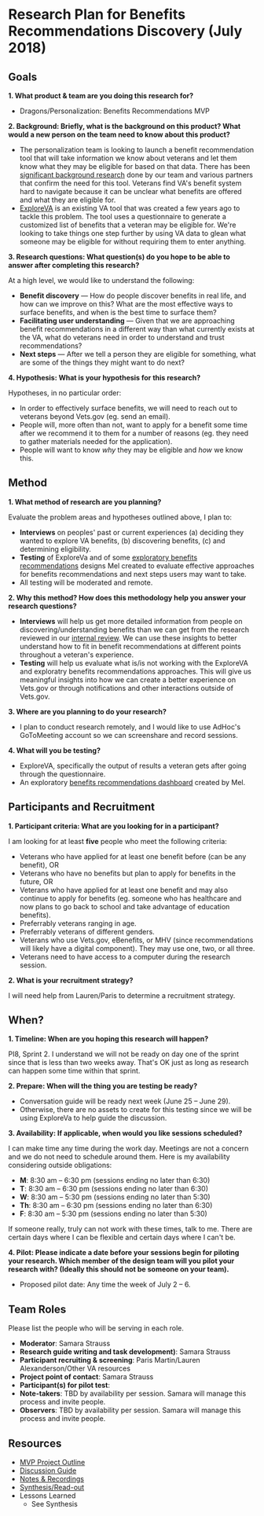 # Research Plan for Benefits Recommendations Discovery (July 2018)

## Goals
**1. What product & team are you doing this research for?**

* Dragons/Personalization: Benefits Recommendations MVP

**2. Background: Briefly, what is the background on this product? What would a new person on the team need to know about this product?** 

* The personalization team is looking to launch a benefit recommendation tool that will take information we know about veterans and let them know what they may be eligible for based on that data. There has been [significant background research](https://github.com/department-of-veterans-affairs/vets.gov-team/blob/master/Products/Identity/Personalization/Recommendations/Discovery/Internal%20research%20synthesis.md) done by our team and various partners that confirm the need for this tool. Veterans find VA's benefit system hard to navigate because it can be unclear what benefits are offered and what they are eligible for. 
* [ExploreVA](https://explore.va.gov) is an existing VA tool that was created a few years ago to tackle this problem. The tool uses a questionnaire to generate a customized list of benefits that a veteran may be eligible for. We're looking to take things one step further by using VA data to glean what someone may be eligible for without requiring them to enter anything.

**3. Research questions: What question(s) do you hope to be able to answer after completing this research?** 

At a high level, we would like to understand the following:

* **Benefit discovery** — How do people discover benefits in real life, and how can we improve on this? What are the most effective ways to surface benefits, and when is the best time to surface them?
* **Facilitating user understanding** — Given that we are approaching benefit recommendations in a different way than what currently exists at the VA, what do veterans need in order to understand and trust recommendations?
* **Next steps** — After we tell a person they are eligible for something, what are some of the things they might want to do next?

**4. Hypothesis: What is your hypothesis for this research?** 

Hypotheses, in no particular order:

* In order to effectively surface benefits, we will need to reach out to veterans beyond Vets.gov (eg. send an email).
* People will, more often than not, want to apply for a benefit some time after we recommend it to them for a number of reasons (eg. they need to gather materials needed for the application).
* People will want to know *why* they may be eligible and *how* we know this.

## Method
**1.	What method of research are you planning?** 
  
Evaluate the problem areas and hypotheses outlined above, I plan to:

* **Interviews** on peoples' past or current experiences (a) deciding they wanted to explore VA benefits, (b) discovering benefits, (c) and determining eligibility. 
* **Testing** of ExploreVa and of some [exploratory benefits recommendations](https://adhoc.invisionapp.com/share/P2GB6ZNYTWE#/screens/284491935) designs Mel created to evaluate effective approaches for benefits recommendations and next steps users may want to take.
* All testing will be moderated and remote.
  
**2.	Why this method? How does this methodology help you answer your research questions?** 

* **Interviews** will help us get more detailed information from people on discovering/understanding benefits than we can get from the research reviewed in our [internal review](https://github.com/department-of-veterans-affairs/vets.gov-team/blob/master/Products/Identity/Personalization/Recommendations/Discovery/Internal%20research%20synthesis.md). We can use these insights to better understand how to fit in benefit recommendations at different points throughout a veteran's experience.
* **Testing** will help us evaluate what is/is not working with the ExploreVA and exploratry benefits recommendations approaches. This will give us meaningful insights into how we can create a better experience on Vets.gov or through notifications and other interactions outside of Vets.gov. 

**3.	Where are you planning to do your research?** 

* I plan to conduct research remotely, and I would like to use AdHoc's GoToMeeting account so we can screenshare and record sessions.

**4.	What will you be testing?** 

* ExploreVA, specifically the output of results a veteran gets after going through the questionnaire.
* An exploratory [benefits recommendations dashboard](https://adhoc.invisionapp.com/share/P2GB6ZNYTWE#/screens/284491935) created by Mel.

## Participants and Recruitment
**1.	Participant criteria: What are you looking for in a participant?**

I am looking for at least **five** people who meet the following criteria:

* Veterans who have applied for at least one benefit before (can be any benefit), OR
* Veterans who have no benefits but plan to apply for benefits in the future, OR
* Veterans who have applied for at least one benefit and may also continue to apply for benefits (eg. someone who has healthcare and now plans to go back to school and take advantage of education benefits).
* Preferrably veterans ranging in age. 
* Preferrably veterans of different genders.
* Veterans who use Vets.gov, eBenefits, or MHV (since recommendations will likely have a digital component). They may use one, two, or all three.
* Veterans need to have access to a computer during the research session.

**2.	What is your recruitment strategy?** 

I will need help from Lauren/Paris to determine a recruitment strategy.

## When? 
**1.	Timeline: When are you hoping this research will happen?** 

PI8, Sprint 2. I understand we will not be ready on day one of the sprint since that is less than two weeks away. That's OK just as long as research can happen some time within that sprint.

**2.	Prepare: When will the thing you are testing be ready?** 

* Conversation guide will be ready next week (June 25 – June 29).
* Otherwise, there are no assets to create for this testing since we will be using ExploreVa to help guide the discussion.

**3.	Availability: If applicable, when would you like sessions scheduled?** 

I can make time any time during the work day. Meetings are not a concern and we do not need to schedule around them. Here is my availability considering outside obligations:

* **M**: 8:30 am – 6:30 pm (sessions ending no later than 6:30)
* **T**: 8:30 am – 6:30 pm (sessions ending no later than 6:30)
* **W**: 8:30 am – 5:30 pm (sessions ending no later than 5:30)
* **Th**: 8:30 am – 6:30 pm (sessions ending no later than 6:30)
* **F**: 8:30 am – 5:30 pm (sessions ending no later than 5:30)

If someone really, truly can not work with these times, talk to me. There are certain days where I can be flexible and certain days where I can't be.

**4.	Pilot: Please indicate a date before your sessions begin for piloting your research. Which member of the design team will you pilot your research with? (Ideally this should not be someone on your team).**

* Proposed pilot date: Any time the week of July 2 – 6.

## Team Roles
Please list the people who will be serving in each role.
- **Moderator**: Samara Strauss
- **Research guide writing and task development)**: Samara Strauss
- **Participant recruiting & screening**: Paris Martin/Lauren Alexanderson/Other VA resources
- **Project point of contact**: Samara Strauss
- **Participant(s) for pilot test**:
- **Note-takers**: TBD by availability per session. Samara will manage this process and invite people.
- **Observers**: TBD by availability per session. Samara will manage this process and invite people.

## Resources
- [MVP Project Outline](https://github.com/department-of-veterans-affairs/vets.gov-team/blob/master/Products/Identity/Personalization/Recommendations/MVP%20Product%20Outline.md)
- [Discussion Guide](https://github.com/department-of-veterans-affairs/vets.gov-team/blob/master/Products/Identity/Personalization/Recommendations/Discovery/User%20Research/Conversation%20guide.md)
- [Notes & Recordings](https://github.com/department-of-veterans-affairs/vets.gov-team/tree/master/Products/Identity/Personalization/Recommendations/Discovery/User%20Research/July%202018%20Research%20Notes)
- [Synthesis/Read-out](https://github.com/department-of-veterans-affairs/vets.gov-team/blob/master/Products/Identity/Personalization/Recommendations/Discovery/User%20Research/Research%20Summary.md)
- Lessons Learned
  - See Synthesis
